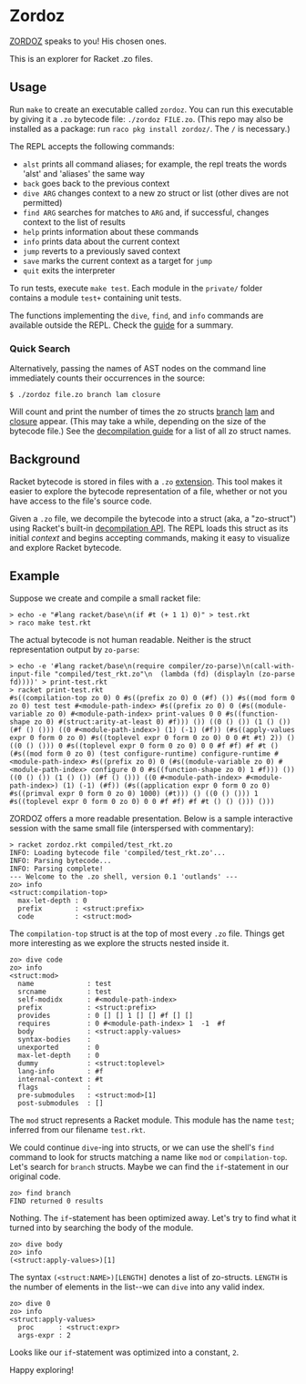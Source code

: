Zordoz
======

[ZORDOZ](https://www.youtube.com/watch?v=kbGVIdA3dx0) speaks to you! His chosen ones.


This is an explorer for Racket .zo files.

Usage
-----

Run `make` to create an executable called `zordoz`.
You can run this executable by giving it a `.zo` bytecode file: `./zordoz FILE.zo`.
(This repo may also be installed as a package: run `raco pkg install zordoz/`.
The `/` is necessary.)

The REPL accepts the following commands:

- `alst` prints all command aliases; for example, the repl treats the words 'alst' and 'aliases' the same way
- `back` goes back to the previous context
- `dive ARG` changes context to a new zo struct or list (other dives are not permitted)
- `find ARG` searches for matches to `ARG` and, if successful, changes context to the list of results
- `help` prints information about these commands
- `info` prints data about the current context
- `jump` reverts to a previously saved context
- `save` marks the current context as a target for `jump`
- `quit` exits the interpreter

To run tests, execute `make test`.
Each module in the `private/` folder contains a module `test+` containing unit tests.

The functions implementing the `dive`, `find`, and `info` commands are available outside the REPL.
Check the [guide](http://bennn.github.io/zordoz) for a summary.

### Quick Search

Alternatively, passing the names of AST nodes on the command line immediately counts their occurrences in the source:
```
$ ./zordoz file.zo branch lam closure
```
Will count and print the number of times the zo structs [branch](http://docs.racket-lang.org/raco/decompile.html#%28def._%28%28lib._compiler%2Fzo-structs..rkt%29._branch%29%29) [lam](http://docs.racket-lang.org/raco/decompile.html#%28def._%28%28lib._compiler%2Fzo-structs..rkt%29._lam%29%29) and [closure](http://docs.racket-lang.org/raco/decompile.html#%28def._%28%28lib._compiler%2Fzo-structs..rkt%29._closure%29%29) appear.
(This may take a while, depending on the size of the bytecode file.)
See the [decompilation guide](http://docs.racket-lang.org/raco/decompile.html#%28mod-path._compiler%2Fzo-structs%29) for a list of all zo struct names.

Background
----------

Racket bytecode is stored in files with a `.zo` [extension](http://docs.racket-lang.org/raco/make.html).
This tool makes it easier to explore the bytecode representation of a file, whether or not you have access to the file's source code.

Given a `.zo` file, we decompile the bytecode into a struct (aka, a "zo-struct") using Racket's built-in [decompilation API](http://docs.racket-lang.org/raco/decompile.html).
The REPL loads this struct as its initial _context_ and begins accepting commands, making it easy to visualize and explore Racket bytecode.

Example
-------

Suppose we create and compile a small racket file:
```
> echo -e "#lang racket/base\n(if #t (+ 1 1) 0)" > test.rkt
> raco make test.rkt
```

The actual bytecode is not human readable.
Neither is the struct representation output by `zo-parse`:
```
> echo -e '#lang racket/base\n(require compiler/zo-parse)\n(call-with-input-file "compiled/test_rkt.zo"\n  (lambda (fd) (displayln (zo-parse fd))))' > print-test.rkt
> racket print-test.rkt
#s((compilation-top zo 0) 0 #s((prefix zo 0) 0 (#f) ()) #s((mod form 0 zo 0) test test #<module-path-index> #s((prefix zo 0) 0 (#s((module-variable zo 0) #<module-path-index> print-values 0 0 #s((function-shape zo 0) #(struct:arity-at-least 0) #f))) ()) ((0 () ()) (1 () ()) (#f () ())) ((0 #<module-path-index>) (1) (-1) (#f)) (#s((apply-values expr 0 form 0 zo 0) #s((toplevel expr 0 form 0 zo 0) 0 0 #t #t) 2)) () ((0 () ())) 0 #s((toplevel expr 0 form 0 zo 0) 0 0 #f #f) #f #t () (#s((mod form 0 zo 0) (test configure-runtime) configure-runtime #<module-path-index> #s((prefix zo 0) 0 (#s((module-variable zo 0) #<module-path-index> configure 0 0 #s((function-shape zo 0) 1 #f))) ()) ((0 () ()) (1 () ()) (#f () ())) ((0 #<module-path-index> #<module-path-index>) (1) (-1) (#f)) (#s((application expr 0 form 0 zo 0) #s((primval expr 0 form 0 zo 0) 1000) (#t))) () ((0 () ())) 1 #s((toplevel expr 0 form 0 zo 0) 0 0 #f #f) #f #t () () ())) ()))
```

ZORDOZ offers a more readable presentation.
Below is a sample interactive session with the same small file (interspersed with commentary):

```
> racket zordoz.rkt compiled/test_rkt.zo 
INFO: Loading bytecode file 'compiled/test_rkt.zo'...
INFO: Parsing bytecode...
INFO: Parsing complete!
--- Welcome to the .zo shell, version 0.1 'outlands' ---
zo> info
<struct:compilation-top>
  max-let-depth : 0
  prefix        : <struct:prefix>
  code          : <struct:mod>
```

The `compilation-top` struct is at the top of most every `.zo` file.
Things get more interesting as we explore the structs nested inside it.

```
zo> dive code
zo> info
<struct:mod>
  name             : test
  srcname          : test
  self-modidx      : #<module-path-index>
  prefix           : <struct:prefix>
  provides         : 0 [] [] 1 [] [] #f [] []
  requires         : 0 #<module-path-index> 1  -1  #f 
  body             : <struct:apply-values>
  syntax-bodies    : 
  unexported       : 0  
  max-let-depth    : 0
  dummy            : <struct:toplevel>
  lang-info        : #f
  internal-context : #t
  flags            : 
  pre-submodules   : <struct:mod>[1]
  post-submodules  : []
```

The `mod` struct represents a Racket module.
This module has the name `test`; inferred from our filename `test.rkt`.

We could continue `dive`-ing into structs, or we can use the shell's `find` command to look for structs matching a name like `mod` or `compilation-top`.
Let's search for `branch` structs.
Maybe we can find the `if`-statement in our original code.

```
zo> find branch
FIND returned 0 results
```

Nothing.
The `if`-statement has been optimized away.
Let's try to find what it turned into by searching the body of the module.

```
zo> dive body
zo> info
(<struct:apply-values>)[1]
```

The syntax `(<struct:NAME>)[LENGTH]` denotes a list of zo-structs.
`LENGTH` is the number of elements in the list--we can `dive` into any valid index.

```
zo> dive 0
zo> info
<struct:apply-values>
  proc      : <struct:expr>
  args-expr : 2
```

Looks like our `if`-statement was optimized into a constant, `2`.

Happy exploring!
